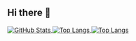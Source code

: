 ## Hi there 👋


<a href="https://github.com/bq8023">
  <img align="center" alt="GitHub Stats" src="https://github-readme-stats.vercel.app/api?username=bq8023&show_icons=true&include_all_commits=true" />
</a>
<a href="https://github.com/bq8023">
  <img align="center" alt="Top Langs" src="https://github-readme-stats.vercel.app/api/top-langs/?username=bq8023&layout=compact" />
</a>
<a href="https://github.com/bq8023">
  <img align="center" alt="Top Langs" src="https://github-readme-stats.vercel.app/api?username=bq8023&show_icons=true&theme=vue"/>
</a>
<!--
**bq8023/bq8023** is a ✨ _special_ ✨ repository because its `README.md` (this file) appears on your GitHub profile.

Here are some ideas to get you started:

- 🔭 I’m currently working on ...
- 🌱 I’m currently learning ...
- 👯 I’m looking to collaborate on ...
- 🤔 I’m looking for help with ...
- 💬 Ask me about ...
- 📫 How to reach me: ...
- 😄 Pronouns: ...
- ⚡ Fun fact: ...
-->
